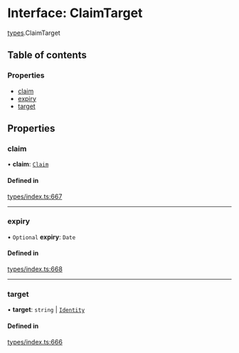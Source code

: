 # Interface: ClaimTarget

[types](../wiki/types).ClaimTarget

## Table of contents

### Properties

- [claim](../wiki/types.ClaimTarget#claim)
- [expiry](../wiki/types.ClaimTarget#expiry)
- [target](../wiki/types.ClaimTarget#target)

## Properties

### claim

• **claim**: [`Claim`](../wiki/types#claim)

#### Defined in

[types/index.ts:667](https://github.com/PolymeshAssociation/polymesh-sdk/blob/2d3ac2ae/src/types/index.ts#L667)

___

### expiry

• `Optional` **expiry**: `Date`

#### Defined in

[types/index.ts:668](https://github.com/PolymeshAssociation/polymesh-sdk/blob/2d3ac2ae/src/types/index.ts#L668)

___

### target

• **target**: `string` \| [`Identity`](../wiki/api.entities.Identity.Identity)

#### Defined in

[types/index.ts:666](https://github.com/PolymeshAssociation/polymesh-sdk/blob/2d3ac2ae/src/types/index.ts#L666)
